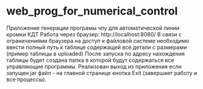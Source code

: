 # web_prog_for_numerical_control
Приложение генерации програмы чпу для автоматической линии кромки КДТ
Работа через браузер: http://localhost:8080/
В связи с ограничениями браузера на доступ к файловой системе необходимо ввести полный путь к таблице содержащей все детали с размерами (пример таблицы в uploaded)
После запуска по адресу нахождения таблицы будет создана папка в которой будут содержаться все управляющие программы.
Реализован выход из приложения если запущен jar файл - на главной странице кнопка Exit (завершает работу и все процессы).
